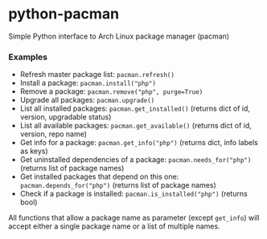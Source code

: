 # python-pacman

Simple Python interface to Arch Linux package manager (pacman)

### Examples

* Refresh master package list: `pacman.refresh()`
* Install a package: `pacman.install("php")`
* Remove a package: `pacman.remove("php", purge=True)`
* Upgrade all packages: `pacman.upgrade()`
* List all installed packages: `pacman.get_installed()` (returns dict of id, version, upgradable status)
* List all available packages: `pacman.get_available()` (returns dict of id, version, repo name)
* Get info for a package: `pacman.get_info("php")` (returns dict, info labels as keys)
* Get uninstalled dependencies of a package: `pacman.needs_for("php")` (returns list of package names)
* Get installed packages that depend on this one: `pacman.depends_for("php")` (returns list of package names)
* Check if a package is installed: `pacman.is_installed("php")` (returns bool)

All functions that allow a package name as parameter (except `get_info`) will accept either a single package name or a list of multiple names.

